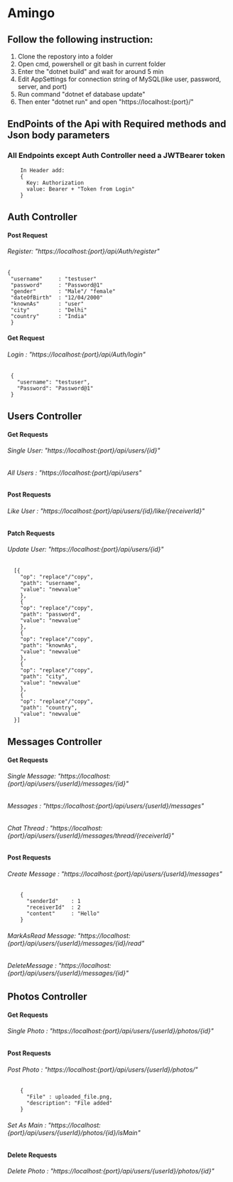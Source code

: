 # Amingo


## Follow the following instruction:
1. Clone the repostory into a folder
2. Open cmd, powershell or git bash in current folder
3. Enter the "dotnet build" and wait for around 5 min
4. Edit AppSettings for connection string of MySQL(like user, password, server, and port)
5. Run command "dotnet ef database update"
6. Then enter "dotnet run" and open "https://localhost:{port}/"

  ## EndPoints of the Api with Required methods and Json body parameters 
  ### All Endpoints except Auth Controller need a JWTBearer token
        In Header add: 
        {
          Key: Authorization
          value: Bearer + "Token from Login"
        }

  ## Auth Controller
  
#### Post Request
###### Register: "https://localhost:{port}/api/Auth/register"
    {
     "username"     : "testuser"
     "password"     : "Password@1"
     "gender"       : "Male"/ "female"
     "dateOfBirth"  : "12/04/2000"
     "knownAs"      : "user"
     "city"         : "Delhi"
     "country"      : "India"
     }
#### Get Request
###### Login   : "https://localhost:{port}/api/Auth/login"
     { 
       "username": "testuser",
       "Password": "Password@1"
     }

  ## Users Controller

#### Get Requests 
###### Single User: "https://localhost:{port}/api/users/{id}"
###### All Users  : "https://localhost:{port}/api/users" 

#### Post Requests

###### Like User  : "https://localhost:{port}/api/users/{id}/like/{receiverId}"

#### Patch Requests
   
###### Update User: "https://localhost:{port}/api/users/{id}"
      [{
        "op": "replace"/"copy",
        "path": "username",
        "value": "newvalue"
        },
        {
        "op": "replace"/"copy",
        "path": "password",
        "value": "newvalue"
        },
        {
        "op": "replace"/"copy",
        "path": "knownAs",
        "value": "newvalue"
        },
        {
        "op": "replace"/"copy",
        "path": "city",
        "value": "newvalue"
        },
        {
        "op": "replace"/"copy",
        "path": "country",
        "value": "newvalue"
      }]
        
  
  ## Messages Controller
  
#### Get Requests
    
###### Single Message: "https://localhost:{port}/api/users/{userId}/messages/{id}"
###### Messages      : "https://localhost:{port}/api/users/{userId}/messages"
###### Chat Thread   : "https://localhost:{port}/api/users/{userId}/messages/thread/{receiverId}"
    
#### Post Requests
 
###### Create Message    : "https://localhost:{port}/api/users/{userId}/messages"
        {
          "senderId"    : 1
          "receiverId"  : 2
          "content"     : "Hello"
        }
###### MarkAsRead Message: "https://localhost:{port}/api/users/{userId}/messages/{id}/read"
###### DeleteMessage     : "https://localhost:{port}/api/users/{userId}/messages/{id}"
    
  ## Photos Controller
    
#### Get Requests

###### Single Photo : "https://localhost:{port}/api/users/{userId}/photos/{id}"
    
#### Post Requests

###### Post Photo   : "https://localhost:{port}/api/users/{userId}/photos/"
        {
          "File" : uploaded_file.png,
          "description": "File added"
        }
###### Set As Main  : "https://localhost:{port}/api/users/{userId}/photos/{id}/isMain"
#### Delete Requests
    
###### Delete Photo : "https://localhost:{port}/api/users/{userId}/photos/{id}"
